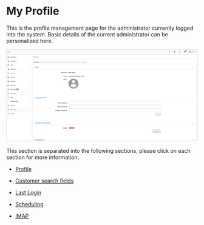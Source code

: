 My Profile
=============

This is the profile management page for the administrator currently logged into the system. Basic details  of the current administrator can be personalized here.

![My profile](my_profile.png)

This section is separated into the following sections, please click on each section for more information:

* [ Profile ](my_profile/profile/profile.md)

* [Customer search fields](my_profile/customer_search_fields/custom_search_fields.md)

* [Last Login](my_profile/last_login/last_login.md)

* [Scheduling](my_profile/scheduling/scheduling.md)

* [IMAP](my_profile/imap/imap.md)
